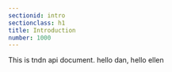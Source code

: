 ```yaml
---
sectionid: intro
sectionclass: h1
title: Introduction
number: 1000
---
```

This is tndn api document.
hello dan,
hello ellen